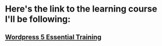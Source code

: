 # Here's the link to the learning course I'll be following:

## [Wordpress 5 Essential Training](https://www.linkedin.com/learning/wordpress-5-essential-training/wordpress-an-introduction?u=2272289)

